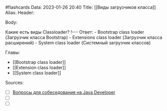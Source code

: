 #flashcards
Data: 2023-01-26 20:40
Title: [[Виды загрузчиков класса]]
Alias:
Header:



Body:

Какие есть виды Classloader?
!---
Ответ:
	-   Bootstrap class loader (Загрузчик класса Bootstrap)
	-   Extensions class loader (Загрузчик класса расширений)
	-   System class loader (Системный загрузчик классов)
<!--SR:!2023-11-03,10,670-->




Главы:
- [[Bootstrap class loader]]
- [[Extension class loader]]
- [[System class loader]]


Sources:
- [ ] [Вопросы для собеседования на Java Developer](https://github.com/enhorse/java-interview/blob/master/README.md#%D0%9E%D0%9E%D0%9F)
- [ ] []()
- [ ] []()
